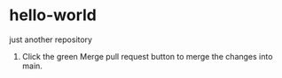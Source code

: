 # hello-world
just another repository
1.	Click the green Merge pull request button to merge the changes into main.
